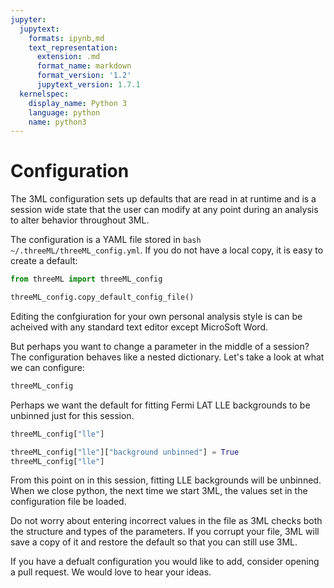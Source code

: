 ```yaml
---
jupyter:
  jupytext:
    formats: ipynb,md
    text_representation:
      extension: .md
      format_name: markdown
      format_version: '1.2'
      jupytext_version: 1.7.1
  kernelspec:
    display_name: Python 3
    language: python
    name: python3
---
```


# Configuration

The 3ML configuration sets up defaults that are read in at runtime and is a session wide state that the user can modify at any point during an analysis to alter behavior throughout 3ML.

The configuration is a YAML file stored in ```bash  ~/.threeML/threeML_config.yml```.
If you do not have a local copy, it is easy to create a default:


```python
from threeML import threeML_config

threeML_config.copy_default_config_file()

```

<!-- #region -->
Editing the confgiuration for your own personal analysis style is can be acheived with any standard text editor except MicroSoft Word. 


But perhaps you want to change a parameter in the middle of a session? The configuration behaves like a nested dictionary. Let's take a look at what we can configure:
<!-- #endregion -->

```python
threeML_config
```

Perhaps we want the default for fitting Fermi LAT LLE backgrounds to be unbinned just for this session.

```python
threeML_config["lle"]
```

```python
threeML_config["lle"]["background unbinned"] = True
threeML_config["lle"]
```

From this point on in this session, fitting LLE backgrounds will be unbinned. When we close python, the next time we start 3ML, the values set in the configuration file be loaded.

Do not worry about entering incorrect values in the file as 3ML checks both the structure and types of the parameters. If you corrupt your file, 3ML will save a copy of it and restore the default so that you can still use 3ML. 

If you have a defualt configuration you would like to add, consider opening a pull request. We would love to hear your ideas. 

```python

```
